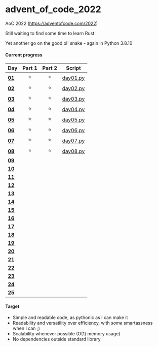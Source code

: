 # advent_of_code_2022
AoC 2022 (https://adventofcode.com/2022)

Still waiting to find some time to learn Rust

Yet another go on the good ol' snake - again in Python 3.8.10

#### Current progress

| Day                                            | Part 1 | Part 2 | Script            |
| ---------------------------------------------- | :----: | :----: | :---------------: |
| **[01](https://adventofcode.com/2022/day/1)**  | ⭐ | ⭐ | [day01.py](day01.py) |
| **[02](https://adventofcode.com/2022/day/2)**  | ⭐ | ⭐ | [day02.py](day02.py) |
| **[03](https://adventofcode.com/2022/day/3)**  | ⭐ | ⭐ | [day03.py](day03.py) |
| **[04](https://adventofcode.com/2022/day/4)**  | ⭐ | ⭐ | [day04.py](day04.py) |
| **[05](https://adventofcode.com/2022/day/5)**  | ⭐ | ⭐ | [day05.py](day05.py) |
| **[06](https://adventofcode.com/2022/day/6)**  | ⭐ | ⭐ | [day06.py](day06.py) |
| **[07](https://adventofcode.com/2022/day/7)**  | ⭐ | ⭐ | [day07.py](day07.py) |
| **[08](https://adventofcode.com/2022/day/8)**  | ⭐ | ⭐ | [day08.py](day08.py) |
| **[09](https://adventofcode.com/2022/day/9)**  ||||
| **[10](https://adventofcode.com/2022/day/10)** ||||
| **[11](https://adventofcode.com/2022/day/11)** ||||
| **[12](https://adventofcode.com/2022/day/12)** ||||
| **[13](https://adventofcode.com/2022/day/13)** ||||
| **[14](https://adventofcode.com/2022/day/14)** ||||
| **[15](https://adventofcode.com/2022/day/15)** ||||
| **[16](https://adventofcode.com/2022/day/16)** ||||
| **[17](https://adventofcode.com/2022/day/17)** ||||
| **[18](https://adventofcode.com/2022/day/18)** ||||
| **[19](https://adventofcode.com/2022/day/19)** ||||
| **[20](https://adventofcode.com/2022/day/20)** ||||
| **[21](https://adventofcode.com/2022/day/21)** ||||
| **[22](https://adventofcode.com/2022/day/22)** ||||
| **[23](https://adventofcode.com/2022/day/23)** ||||
| **[24](https://adventofcode.com/2022/day/24)** ||||
| **[25](https://adventofcode.com/2022/day/25)** ||||

#### Target
* Simple and readable code, as pythonic as I can make it
* Readability and versatility over efficiency, with *some* smartassness when I can ;)
* Scalability whenever possible (O(1) memory usage)
* No dependencies outside standard library